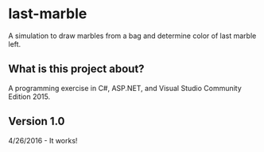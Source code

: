 # last-marble
A simulation to draw marbles from a bag and determine color of last marble left.

## What is this project about?
A programming exercise in C#, ASP.NET, and Visual
Studio Community Edition 2015.

## Version 1.0
4/26/2016 - It works!

